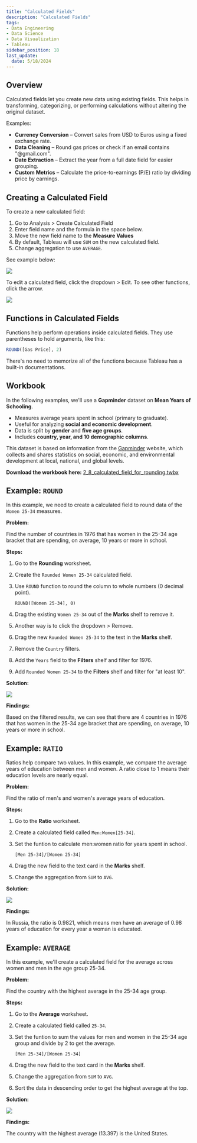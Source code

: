 ```yaml
---
title: "Calculated Fields"
description: "Calculated Fields"
tags: 
- Data Engineering
- Data Science
- Data Visualization
- Tableau
sidebar_position: 18
last_update:
  date: 5/18/2024
---
```



## Overview

Calculated fields let you create new data using existing fields. This helps in transforming, categorizing, or performing calculations without altering the original dataset.  

Examples:

- **Currency Conversion** – Convert sales from USD to Euros using a fixed exchange rate.  
- **Data Cleaning** – Round gas prices or check if an email contains "@gmail.com".  
- **Date Extraction** – Extract the year from a full date field for easier grouping.  
- **Custom Metrics** – Calculate the price-to-earnings (P/E) ratio by dividing price by earnings.  


## Creating a Calculated Field  

To create a new calculated field:

1. Go to Analysis > Create Calculated Field
2. Enter field name and the formula in the space below.
3. Move the new field name to the **Measure Values**
4. By default, Tableau will use `SUM` on the new calculated field. 
5. Change aggregation to use `AVERAGE`.

See example below: 

<div class="img-center"> 

![](/gif/docs/snowflake-create-query-sampleee-11.gif)

</div>

To edit a calculated field, click the dropdown > Edit. To see other functions, click the arrow.

<div class="img-center"> 

![](/gif/docs/snowflake-create-query-sampleee-12.gif)

</div>

## Functions in Calculated Fields  

Functions help perform operations inside calculated fields. They use parentheses to hold arguments, like this:  

```sql
ROUND([Gas Price], 2)
```

There's no need to memorize all of the functions because Tableau has a built-in documentations.

## Workbook

In the following examples, we'll use a **Gapminder** dataset on **Mean Years of Schooling**.

- Measures average years spent in school (primary to graduate).  
- Useful for analyzing **social and economic development**.  
- Data is split by **gender** and **five age groups**.  
- Includes **country, year, and 10 demographic columns**.  

This dataset is based on information from the [Gapminder](https://www.gapminder.org/) website, which collects and shares statistics on social, economic, and environmental development at local, national, and global levels.

**Download the workbook here:** [2_8_calculated_field_for_rounding.twbx](https://github.com/joseeden/joeden/tree/master/docs/022-Data-Engineering/051-Tableau/000-Sample%20Datasets/001-Introduction-to-Tableau/Workbooks)

## Example: `ROUND`  

In this example, we need to create a calculated field to round data of the `Women 25-34` measures. 

**Problem:**

Find the number of countries in 1976 that has women in the 25-34 age bracket that are spending, on average, 10 years or more in school.

**Steps:**

1. Go to the **Rounding** worksheet. 
2. Create the `Rounded Women 25-34` calculated field.
3. Use `ROUND` function to round the column to whole numbers (0 decimal point).

    ```plaintext
    ROUND([Women 25-34], 0)
    ```

4. Drag the existing `Women 25-34` out of the **Marks** shelf to remove it.
5. Another way is to click the dropdown > Remove.
6. Drag the new `Rounded Women 25-34` to the text in the **Marks** shelf.
7. Remove the `Country` filters.
8. Add the `Years` field to the **Filters** shelf and filter for 1976.
9. Add `Rounded Women 25-34` to the **Filters** shelf and filter for "at least 10".

**Solution:**

<div class="img-center"> 

![](/gif/docs/snowflake-create-query-sampleee-13.gif)

</div>


**Findings:**

Based on the filtered results, we can see that there are 4 countries in 1976 that has women in the 25-34 age bracket that are spending, on average, 10 years or more in school.

## Example: `RATIO` 

Ratios help compare two values. In this example, we compare the average years of education between men and women. A ratio close to 1 means their education levels are nearly equal.

**Problem:**

Find the ratio of men's and women's average years of education.


**Steps:**

1. Go to the **Ratio** worksheet. 
2. Create a calculated field called `Men:Women[25-34]`.
3. Set the funtion to calculate men:women ratio for years spent in school.

    ```plaintext
    [Men 25-34]/[Women 25-34]
    ```
4. Drag the new field to the text card in the **Marks** shelf.
5. Change the aggregation from `SUM` to `AVG`.

**Solution:**

<div class="img-center"> 

![](/gif/docs/snowflake-create-query-sampleee-14.gif)

</div>

**Findings:**  

In Russia, the ratio is 0.9821, which means men have an average of 0.98 years of education for every year a woman is educated.


## Example: `AVERAGE` 

In this example, we'll create a calculated field for the average across women and men in the age group 25-34.

**Problem:**

Find the country with the highest average in the 25-34 age group.

**Steps:**

1. Go to the **Average** worksheet. 
2. Create a calculated field called `25-34`.
3. Set the funtion to sum the values for men and women in the 25-34 age group and divide by 2 to get the average.

    ```plaintext
    [Men 25-34]/[Women 25-34]
    ```
4. Drag the new field to the text card in the **Marks** shelf.
5. Change the aggregation from `SUM` to `AVG`.
6. Sort the data in descending order to get the highest average at the top.

**Solution:**

<div class="img-center"> 

![](/gif/docs/snowflake-create-query-sampleee-15.gif)

</div>

**Findings:**  

The country with the highest average (13.397) is the United States.